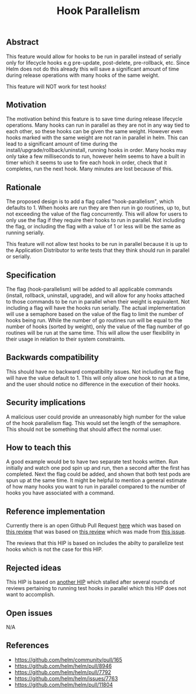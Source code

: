 ﻿---
hip: 9999
title: "Hook Parallelism"
authors: [ "Jeff van Dam <jeff.van.dam@est.tech>" ]
created: "2023-02-28"
type: "feature "
status: "draft"

---

## Abstract
This feature would allow for hooks to be run in parallel instead of serially
only for lifecycle hooks e.g pre-update, post-delete, pre-rollback, etc. Since
Helm does not do this already this will save a significant amount of time
during release operations with many hooks of the same weight.

This feature will NOT work for test hooks!

##  Motivation
The motivation behind this feature is to save time during release lifecycle
operations. Many hooks can run in parallel as they are not in any way tied to
each other, so these hooks can be given the same weight. However even hooks
marked with the same weight are not ran in parallel in helm. This can lead to a
significant amount of time during the install/upgrade/rollback/uninstall,
running hooks in order. Many hooks may only take a few milliseconds to run,
however helm seems to have a built in timer which it seems to use to fire each
hook in order, check that it completes, run the next hook. Many minutes are
lost because of this.

##  Rationale
The proposed design is to add a flag called "hook-parallelism", which defaults
to 1. When hooks are run they are then run in go routines, up to, but not
exceeding the value of the flag concurrently. This will allow for users to only
use the flag if they require their hooks to run in parallel. Not including the
flag, or including the flag with a value of 1 or less will be the same as
running serially.

This feature will not allow test hooks to be run in parallel because it is up
to the Application Distributor to write tests that they think should run in
parallel or serially.

##  Specification
The flag (hook-parallelism) will be added to all applicable commands (install,
rollback, uninstall, upgrade), and will allow for any hooks attached to those
commands to be run in parallel when their weight is equivalent. Not including a
flag will have the hooks run serially. The actual implementation will use a
semaphore based on the value of the flag to limit the number of hooks being
run. While the number of go routines run will be equal to the number of hooks
(sorted by weight), only the value of the flag number of go routines will be
run at the same time. This will allow the user flexibility in their usage in
relation to their system constraints.

##  Backwards compatibility
This should have no backward compatibility issues. Not including the flag will
have the value default to 1. This will only allow one hook to run at a time,
and the user should notice no difference in the execution of their hooks.

##  Security implications
A malicious user could provide an unreasonably high number for the value of the
hook parallelism flag. This would set the length of the semaphore. This should
not be something that should affect the normal user.

##  How to teach this
A good example would be to have two separate test hooks written. Run initially
and watch one pod spin up and run, then a second after the first has completed.
Next the flag could be added, and shown that both test pods are spun up at the
same time. It might be helpful to mention a general estimate of how many hooks
you want to run in parallel compared to the number of hooks you have associated
with a command.

##  Reference implementation
Currently there is an open Github Pull Request [here](https://github.com/helm/helm/pull/11804) which was based on
[this review](https://github.com/helm/helm/pull/8946) that was based on [this review](https://github.com/helm/helm/pull/7792) which was made from [this issue](https://github.com/helm/helm/issues/7763).

The reviews that this HIP is based on includes the abilty to parallelize test
hooks which is not the case for this HIP.


##  Rejected ideas
This HIP is based on [another HIP](https://github.com/helm/community/pull/165) which stalled after several rounds of reviews
pertaining to running test hooks in parallel which this HIP does not want to 
accomplish.


##  Open issues
N/A

##  References
 - https://github.com/helm/community/pull/165
 - https://github.com/helm/helm/pull/8946
 - https://github.com/helm/helm/pull/7792
 - https://github.com/helm/helm/issues/7763
 - https://github.com/helm/helm/pull/11804
